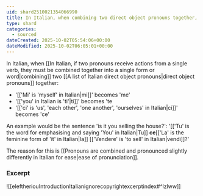 ```yaml
---
uid: shard2510021354066990
title: In Italian, when combining two direct object pronouns together, 'mi' becomes 'me', 'ti' becomes 'te, and 'ci' becomes 'ce'
type: shard
categories:
  - sourced
dateCreated: 2025-10-02T05:54:06+00:00
dateModified: 2025-10-02T06:05:01+00:00
---
```

In Italian, when [[In Italian, if two pronouns receive actions from a single verb, they must be combined together into a single form or word|combining]] two [[A list of Italian direct object pronouns|direct object pronouns]] together:
- '[['Mi' is 'myself' in Italian|mi]]' becomes 'me'
- '[['you' in Italian is 'ti'|ti]]' becomes 'te
- '[['ci' is 'us', 'each other', 'one another', 'ourselves' in Italian|ci]]' becomes 'ce'

An example would be the sentence 'is it you selling the house?': '[['Tu' is the word for emphasising and saying 'You' in Italian|Tu]] **ce**[['La' is the feminine form of 'it' in Italian|la]] [['Vendere' is 'to sell' in Italian|vendi]]?'

The reason for this is [[Pronouns are combined and pronounced slightly differently in Italian for ease|ease of pronunciation]]. 
### Excerpt
![[eleftheriouIntroductionItalianignorecopyrightexcerptindex#^lzlww]]